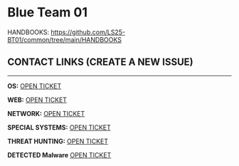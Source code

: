# Blue Team 01

HANDBOOKS: https://github.com/LS25-BT01/common/tree/main/HANDBOOKS

## CONTACT LINKS (CREATE A NEW ISSUE)
---

**OS:** [OPEN TICKET](https://github.com/LS25-BT01/common/issues/new?template=os-ticket.yml)

**WEB:** [OPEN TICKET](https://github.com/LS25-BT01/common/issues/new?template=web-ticket.yaml)

**NETWORK:** [OPEN TICKET](https://github.com/LS25-BT01/network-common/issues/new)

**SPECIAL SYSTEMS:** [OPEN TICKET](https://github.com/LS25-BT01/common/issues/new?template=special-systems-ticket.yaml)

**THREAT HUNTING:** [OPEN TICKET]([https://github.com/LS25-BT01/threat-hunting/issues/new?template=th-ticket.yml](https://github.com/LS25-BT01/threat-hunting/issues/new?template=th-findings.yml)) 

**DETECTED Malware** [OPEN TICKET](https://github.com/LS25-BT01/DETECTED-MALWARE/tree/TEHD%C4%B0T-AVCILI%C4%9EI)

